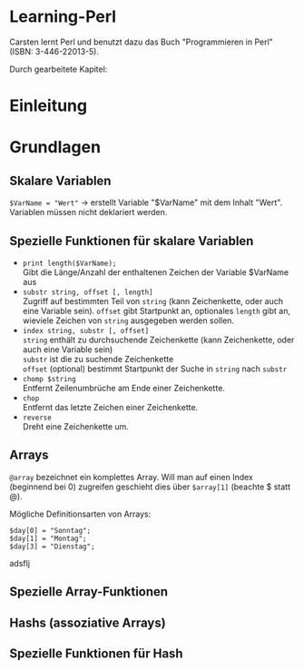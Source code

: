 # Learning-Perl
Carsten lernt Perl und benutzt dazu das Buch "Programmieren in Perl" (ISBN: 3-446-22013-5).

Durch gearbeitete Kapitel:

# Einleitung
# Grundlagen
## Skalare Variablen
`$VarName = "Wert"` -> erstellt Variable "$VarName" mit dem Inhalt "Wert". Variablen müssen nicht deklariert werden.

## Spezielle Funktionen für skalare Variablen
* `print length($VarName);`<br>
  Gibt die Länge/Anzahl der enthaltenen Zeichen der Variable $VarName aus
* `substr string, offset [, length]`<br>
  Zugriff auf bestimmten Teil von `string` (kann Zeichenkette, oder auch eine Variable sein). `offset` gibt Startpunkt an, optionales `length` gibt an, wieviele Zeichen von `string` ausgegeben werden sollen.
* `index string, substr [, offset]`<br>
  `string` enthält zu durchsuchende Zeichenkette (kann Zeichenkette, oder auch eine Variable sein)<br>
  `substr` ist die zu suchende Zeichenkette<br>
  `offset` (optional) bestimmt Startpunkt der Suche in `string` nach `substr`
* `chomp $string`<br>
  Entfernt Zeilenumbrüche am Ende einer Zeichenkette.
* `chop`<br>
  Entfernt das letzte Zeichen einer Zeichenkette.
* `reverse`<br>
  Dreht eine Zeichenkette um.
## Arrays
`@array` bezeichnet ein komplettes Array. Will man auf einen Index (beginnend bei 0) zugreifen geschieht dies über `$array[1]` (beachte $ statt @).

Mögliche Definitionsarten von Arrays:

    $day[0] = "Sonntag";
    $day[1] = "Montag";
    $day[3] = "Dienstag";

adsflj
## Spezielle Array-Funktionen
## Hashs (assoziative Arrays)
## Spezielle Funktionen für Hash

